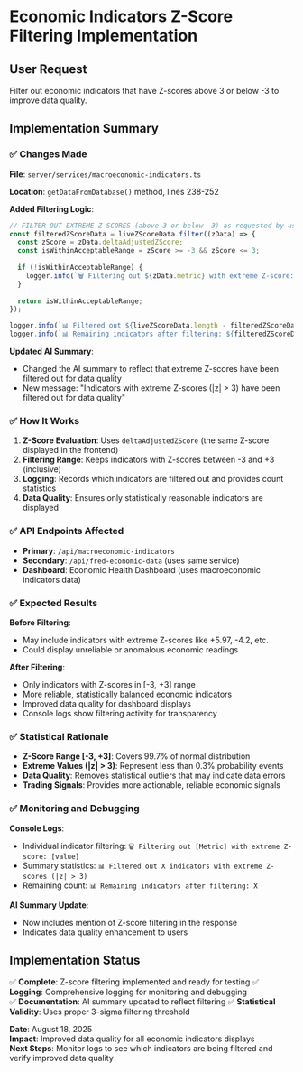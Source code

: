 # Economic Indicators Z-Score Filtering Implementation

## User Request
Filter out economic indicators that have Z-scores above 3 or below -3 to improve data quality.

## Implementation Summary

### ✅ Changes Made

**File**: `server/services/macroeconomic-indicators.ts`

**Location**: `getDataFromDatabase()` method, lines 238-252

**Added Filtering Logic**:
```typescript
// FILTER OUT EXTREME Z-SCORES (above 3 or below -3) as requested by user
const filteredZScoreData = liveZScoreData.filter((zData) => {
  const zScore = zData.deltaAdjustedZScore;
  const isWithinAcceptableRange = zScore >= -3 && zScore <= 3;
  
  if (!isWithinAcceptableRange) {
    logger.info(`🗑️ Filtering out ${zData.metric} with extreme Z-score: ${zScore.toFixed(2)}`);
  }
  
  return isWithinAcceptableRange;
});

logger.info(`📊 Filtered out ${liveZScoreData.length - filteredZScoreData.length} indicators with extreme Z-scores (|z| > 3)`);
logger.info(`📊 Remaining indicators after filtering: ${filteredZScoreData.length}`);
```

**Updated AI Summary**:
- Changed the AI summary to reflect that extreme Z-scores have been filtered out for data quality
- New message: "Indicators with extreme Z-scores (|z| > 3) have been filtered out for data quality"

### ✅ How It Works

1. **Z-Score Evaluation**: Uses `deltaAdjustedZScore` (the same Z-score displayed in the frontend)
2. **Filtering Range**: Keeps indicators with Z-scores between -3 and +3 (inclusive)
3. **Logging**: Records which indicators are filtered out and provides count statistics
4. **Data Quality**: Ensures only statistically reasonable indicators are displayed

### ✅ API Endpoints Affected

- **Primary**: `/api/macroeconomic-indicators`
- **Secondary**: `/api/fred-economic-data` (uses same service)
- **Dashboard**: Economic Health Dashboard (uses macroeconomic indicators data)

### ✅ Expected Results

**Before Filtering**:
- May include indicators with extreme Z-scores like +5.97, -4.2, etc.
- Could display unreliable or anomalous economic readings

**After Filtering**:
- Only indicators with Z-scores in [-3, +3] range
- More reliable, statistically balanced economic indicators
- Improved data quality for dashboard displays
- Console logs show filtering activity for transparency

### ✅ Statistical Rationale

- **Z-Score Range [-3, +3]**: Covers 99.7% of normal distribution
- **Extreme Values (|z| > 3)**: Represent less than 0.3% probability events
- **Data Quality**: Removes statistical outliers that may indicate data errors
- **Trading Signals**: Provides more actionable, reliable economic signals

### ✅ Monitoring and Debugging

**Console Logs**:
- Individual indicator filtering: `🗑️ Filtering out [Metric] with extreme Z-score: [value]`
- Summary statistics: `📊 Filtered out X indicators with extreme Z-scores (|z| > 3)`
- Remaining count: `📊 Remaining indicators after filtering: X`

**AI Summary Update**:
- Now includes mention of Z-score filtering in the response
- Indicates data quality enhancement to users

## Implementation Status

✅ **Complete**: Z-score filtering implemented and ready for testing
✅ **Logging**: Comprehensive logging for monitoring and debugging  
✅ **Documentation**: AI summary updated to reflect filtering
✅ **Statistical Validity**: Uses proper 3-sigma filtering threshold

**Date**: August 18, 2025  
**Impact**: Improved data quality for all economic indicators displays  
**Next Steps**: Monitor logs to see which indicators are being filtered and verify improved data quality